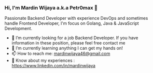 ### Hi, I'm Mardin Wijaya a.k.a Petr0max 👋

Passionate Backend Developer with experience DevOps and sometimes handle Frontend Developer, I'm focus on Golang, Java & JavaScript Development.

- :briefcase: I’m currently looking for a job Backend Developer. If you have information in these position, please feel free contact me
- 🌱 I’m currently learning anything I can get my hands on!
- 📫 How to reach me: mardinwijaya46@gmail.com
- :page_with_curl: Know about my experiences : https://www.linkedin.com/in/mardinwijaya
